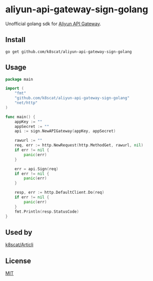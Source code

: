 # aliyun-api-gateway-sign-golang

Unofficial golang sdk for [Aliyun API Gateway](https://www.aliyun.com/product/apigateway?spm=5176.19720258.J_8058803260.53.c89b2c4akF0F92).

## Install

```shell
go get github.com/k8scat/aliyun-api-gateway-sign-golang
```

## Usage

```go
package main

import (
	"fmt"
	"github.com/k8scat/aliyun-api-gateway-sign-golang"
	"net/http"
)

func main() {
	appKey := ""
	appSecret := ""
	api := sign.NewAPIGateway(appKey, appSecret)

	rawurl := ""
	req, err := http.NewRequest(http.MethodGet, rawurl, nil)
	if err != nil {
		panic(err)
	}

	err = api.Sign(req)
	if err != nil {
		panic(err)
	}

	resp, err := http.DefaultClient.Do(req)
	if err != nil {
		panic(err)
	}
	fmt.Println(resp.StatusCode)
}
```

## Used by

[k8scat/Articli](https://github.com/k8scat/Articli)

## License

[MIT](./LICENSE)
